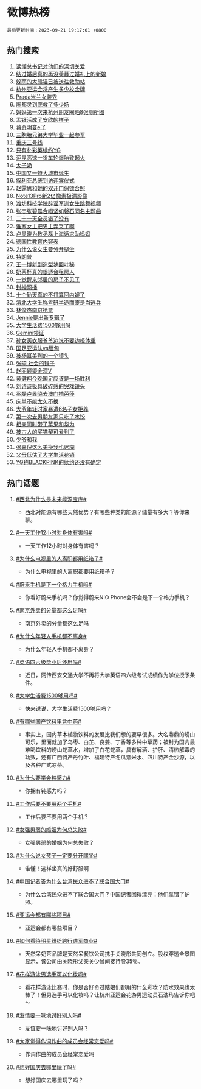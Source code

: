 # 微博热榜

`最后更新时间：2023-09-21 19:17:01 +0800`

## 热门搜索

1. [读懂总书记对他们的深切关爱](https://m.weibo.cn/search?containerid=100103type%3D1%26t%3D10%26q%3D%23%E8%AF%BB%E6%87%82%E6%80%BB%E4%B9%A6%E8%AE%B0%E5%AF%B9%E4%BB%96%E4%BB%AC%E7%9A%84%E6%B7%B1%E5%88%87%E5%85%B3%E7%88%B1%23&stream_entry_id=51&isnewpage=1&extparam=seat%3D1%26c_type%3D51%26filter_type%3Drealtimehot%26pos%3D0%26stream_entry_id%3D51%26q%3D%2523%25E8%25AF%25BB%25E6%2587%2582%25E6%2580%25BB%25E4%25B9%25A6%25E8%25AE%25B0%25E5%25AF%25B9%25E4%25BB%2596%25E4%25BB%25AC%25E7%259A%2584%25E6%25B7%25B1%25E5%2588%2587%25E5%2585%25B3%25E7%2588%25B1%2523%26dgr%3D0%26cate%3D10103%26display_time%3D1695295020%26pre_seqid%3D1695295020731032666109)
1. [结过婚后真的再没羡慕过婚礼上的新娘](https://m.weibo.cn/search?containerid=100103type%3D1%26t%3D10%26q%3D%E7%BB%93%E8%BF%87%E5%A9%9A%E5%90%8E%E7%9C%9F%E7%9A%84%E5%86%8D%E6%B2%A1%E7%BE%A1%E6%85%95%E8%BF%87%E5%A9%9A%E7%A4%BC%E4%B8%8A%E7%9A%84%E6%96%B0%E5%A8%98&stream_entry_id=31&isnewpage=1&extparam=seat%3D1%26c_type%3D31%26flag%3D1%26pos%3D0%26cate%3D5001%26q%3D%25E7%25BB%2593%25E8%25BF%2587%25E5%25A9%259A%25E5%2590%258E%25E7%259C%259F%25E7%259A%2584%25E5%2586%258D%25E6%25B2%25A1%25E7%25BE%25A1%25E6%2585%2595%25E8%25BF%2587%25E5%25A9%259A%25E7%25A4%25BC%25E4%25B8%258A%25E7%259A%2584%25E6%2596%25B0%25E5%25A8%2598%26dgr%3D0%26realpos%3D1%26lcate%3D5001%26stream_entry_id%3D31%26band_rank%3D1%26filter_type%3Drealtimehot%26display_time%3D1695295020%26pre_seqid%3D1695295020731032666109)
1. [躲雨的大熊猫已被送往救助站](https://m.weibo.cn/search?containerid=100103type%3D1%26t%3D10%26q%3D%23%E8%BA%B2%E9%9B%A8%E7%9A%84%E5%A4%A7%E7%86%8A%E7%8C%AB%E5%B7%B2%E8%A2%AB%E9%80%81%E5%BE%80%E6%95%91%E5%8A%A9%E7%AB%99%23&stream_entry_id=31&isnewpage=1&extparam=seat%3D1%26c_type%3D31%26flag%3D32768%26pos%3D1%26cate%3D5001%26q%3D%2523%25E8%25BA%25B2%25E9%259B%25A8%25E7%259A%2584%25E5%25A4%25A7%25E7%2586%258A%25E7%258C%25AB%25E5%25B7%25B2%25E8%25A2%25AB%25E9%2580%2581%25E5%25BE%2580%25E6%2595%2591%25E5%258A%25A9%25E7%25AB%2599%2523%26dgr%3D0%26realpos%3D2%26lcate%3D5001%26stream_entry_id%3D31%26band_rank%3D2%26filter_type%3Drealtimehot%26display_time%3D1695295020%26pre_seqid%3D1695295020731032666109)
1. [杭州亚运会将产生多少枚金牌](https://m.weibo.cn/search?containerid=100103type%3D1%26t%3D10%26q%3D%23%E6%9D%AD%E5%B7%9E%E4%BA%9A%E8%BF%90%E4%BC%9A%E5%B0%86%E4%BA%A7%E7%94%9F%E5%A4%9A%E5%B0%91%E6%9E%9A%E9%87%91%E7%89%8C%23&stream_entry_id=31&isnewpage=1&extparam=seat%3D1%26c_type%3D31%26flag%3D0%26pos%3D2%26cate%3D5001%26q%3D%2523%25E6%259D%25AD%25E5%25B7%259E%25E4%25BA%259A%25E8%25BF%2590%25E4%25BC%259A%25E5%25B0%2586%25E4%25BA%25A7%25E7%2594%259F%25E5%25A4%259A%25E5%25B0%2591%25E6%259E%259A%25E9%2587%2591%25E7%2589%258C%2523%26dgr%3D0%26realpos%3D3%26lcate%3D5001%26stream_entry_id%3D31%26band_rank%3D3%26filter_type%3Drealtimehot%26display_time%3D1695295020%26pre_seqid%3D1695295020731032666109)
1. [Prada米兰女装秀](https://m.weibo.cn/search?containerid=100103type%3D1%26t%3D10%26q%3D%23Prada%E7%B1%B3%E5%85%B0%E5%A5%B3%E8%A3%85%E7%A7%80%23&stream_entry_id=31&isnewpage=1&extparam=seat%3D1%26c_type%3D31%26filter_type%3Drealtimehot%26pos%3D3%26cate%3D5001%26q%3D%2523Prada%25E7%25B1%25B3%25E5%2585%25B0%25E5%25A5%25B3%25E8%25A3%2585%25E7%25A7%2580%2523%26dgr%3D0%26adid%3D204439%26is_ad_pos%3D1%26topic_ad%3D1%26stream_entry_id%3D31%26band_rank%3D4%26lcate%3D5001%26display_time%3D1695295020%26pre_seqid%3D1695295020731032666109)
1. [陈都灵到底救了多少场](https://m.weibo.cn/search?containerid=100103type%3D1%26t%3D10%26q%3D%23%E9%99%88%E9%83%BD%E7%81%B5%E5%88%B0%E5%BA%95%E6%95%91%E4%BA%86%E5%A4%9A%E5%B0%91%E5%9C%BA%23&stream_entry_id=31&isnewpage=1&extparam=seat%3D1%26c_type%3D31%26flag%3D2%26pos%3D4%26cate%3D5001%26q%3D%2523%25E9%2599%2588%25E9%2583%25BD%25E7%2581%25B5%25E5%2588%25B0%25E5%25BA%2595%25E6%2595%2591%25E4%25BA%2586%25E5%25A4%259A%25E5%25B0%2591%25E5%259C%25BA%2523%26dgr%3D0%26realpos%3D4%26lcate%3D5001%26stream_entry_id%3D31%26band_rank%3D4%26filter_type%3Drealtimehot%26display_time%3D1695295020%26pre_seqid%3D1695295020731032666109)
1. [妈妈第一次来杭州朋友圈晒8张厕所图](https://m.weibo.cn/search?containerid=100103type%3D1%26t%3D10%26q%3D%23%E5%A6%88%E5%A6%88%E7%AC%AC%E4%B8%80%E6%AC%A1%E6%9D%A5%E6%9D%AD%E5%B7%9E%E6%9C%8B%E5%8F%8B%E5%9C%88%E6%99%928%E5%BC%A0%E5%8E%95%E6%89%80%E5%9B%BE%23&stream_entry_id=31&isnewpage=1&extparam=seat%3D1%26c_type%3D31%26flag%3D32768%26pos%3D5%26cate%3D5001%26q%3D%2523%25E5%25A6%2588%25E5%25A6%2588%25E7%25AC%25AC%25E4%25B8%2580%25E6%25AC%25A1%25E6%259D%25A5%25E6%259D%25AD%25E5%25B7%259E%25E6%259C%258B%25E5%258F%258B%25E5%259C%2588%25E6%2599%25928%25E5%25BC%25A0%25E5%258E%2595%25E6%2589%2580%25E5%259B%25BE%2523%26dgr%3D0%26realpos%3D5%26lcate%3D5001%26stream_entry_id%3D31%26band_rank%3D5%26filter_type%3Drealtimehot%26display_time%3D1695295020%26pre_seqid%3D1695295020731032666109)
1. [孟钰活成了安欣的样子](https://m.weibo.cn/search?containerid=100103type%3D1%26t%3D10%26q%3D%23%E5%AD%9F%E9%92%B0%E6%B4%BB%E6%88%90%E4%BA%86%E5%AE%89%E6%AC%A3%E7%9A%84%E6%A0%B7%E5%AD%90%23&stream_entry_id=31&isnewpage=1&extparam=seat%3D1%26c_type%3D31%26flag%3D1%26pos%3D6%26cate%3D5001%26q%3D%2523%25E5%25AD%259F%25E9%2592%25B0%25E6%25B4%25BB%25E6%2588%2590%25E4%25BA%2586%25E5%25AE%2589%25E6%25AC%25A3%25E7%259A%2584%25E6%25A0%25B7%25E5%25AD%2590%2523%26dgr%3D0%26realpos%3D6%26lcate%3D5001%26stream_entry_id%3D31%26band_rank%3D6%26filter_type%3Drealtimehot%26display_time%3D1695295020%26pre_seqid%3D1695295020731032666109)
1. [蒋奇明变e了](https://m.weibo.cn/search?containerid=100103type%3D1%26t%3D10%26q%3D%23%E8%92%8B%E5%A5%87%E6%98%8E%E5%8F%98e%E4%BA%86%23&stream_entry_id=31&isnewpage=1&extparam=seat%3D1%26c_type%3D31%26filter_type%3Drealtimehot%26pos%3D7%26cate%3D5001%26q%3D%2523%25E8%2592%258B%25E5%25A5%2587%25E6%2598%258E%25E5%258F%2598e%25E4%25BA%2586%2523%26dgr%3D0%26adid%3D204385%26is_ad_pos%3D1%26topic_ad%3D1%26stream_entry_id%3D31%26band_rank%3D7%26lcate%3D5001%26display_time%3D1695295020%26pre_seqid%3D1695295020731032666109)
1. [三胞胎兄弟大学毕业一起参军](https://m.weibo.cn/search?containerid=100103type%3D1%26t%3D10%26q%3D%23%E4%B8%89%E8%83%9E%E8%83%8E%E5%85%84%E5%BC%9F%E5%A4%A7%E5%AD%A6%E6%AF%95%E4%B8%9A%E4%B8%80%E8%B5%B7%E5%8F%82%E5%86%9B%23&stream_entry_id=31&isnewpage=1&extparam=seat%3D1%26c_type%3D31%26flag%3D32768%26pos%3D8%26cate%3D5001%26q%3D%2523%25E4%25B8%2589%25E8%2583%259E%25E8%2583%258E%25E5%2585%2584%25E5%25BC%259F%25E5%25A4%25A7%25E5%25AD%25A6%25E6%25AF%2595%25E4%25B8%259A%25E4%25B8%2580%25E8%25B5%25B7%25E5%258F%2582%25E5%2586%259B%2523%26dgr%3D0%26realpos%3D7%26lcate%3D5001%26stream_entry_id%3D31%26band_rank%3D7%26filter_type%3Drealtimehot%26display_time%3D1695295020%26pre_seqid%3D1695295020731032666109)
1. [重庆三号线](https://m.weibo.cn/search?containerid=100103type%3D1%26t%3D10%26q%3D%E9%87%8D%E5%BA%86%E4%B8%89%E5%8F%B7%E7%BA%BF&stream_entry_id=31&isnewpage=1&extparam=seat%3D1%26c_type%3D31%26flag%3D1%26pos%3D9%26cate%3D5001%26q%3D%25E9%2587%258D%25E5%25BA%2586%25E4%25B8%2589%25E5%258F%25B7%25E7%25BA%25BF%26dgr%3D0%26realpos%3D8%26lcate%3D5001%26stream_entry_id%3D31%26band_rank%3D8%26filter_type%3Drealtimehot%26display_time%3D1695295020%26pre_seqid%3D1695295020731032666109)
1. [只有朴彩英续约YG](https://m.weibo.cn/search?containerid=100103type%3D1%26t%3D10%26q%3D%23%E5%8F%AA%E6%9C%89%E6%9C%B4%E5%BD%A9%E8%8B%B1%E7%BB%AD%E7%BA%A6YG%23&stream_entry_id=31&isnewpage=1&extparam=seat%3D1%26c_type%3D31%26flag%3D2%26pos%3D10%26cate%3D5001%26q%3D%2523%25E5%258F%25AA%25E6%259C%2589%25E6%259C%25B4%25E5%25BD%25A9%25E8%258B%25B1%25E7%25BB%25AD%25E7%25BA%25A6YG%2523%26dgr%3D0%26realpos%3D9%26lcate%3D5001%26stream_entry_id%3D31%26band_rank%3D9%26filter_type%3Drealtimehot%26display_time%3D1695295020%26pre_seqid%3D1695295020731032666109)
1. [沪昆高速一货车轮爆胎致起火](https://m.weibo.cn/search?containerid=100103type%3D1%26t%3D10%26q%3D%23%E6%B2%AA%E6%98%86%E9%AB%98%E9%80%9F%E4%B8%80%E8%B4%A7%E8%BD%A6%E8%BD%AE%E7%88%86%E8%83%8E%E8%87%B4%E8%B5%B7%E7%81%AB%23&stream_entry_id=31&isnewpage=1&extparam=seat%3D1%26c_type%3D31%26flag%3D1%26pos%3D11%26cate%3D5001%26q%3D%2523%25E6%25B2%25AA%25E6%2598%2586%25E9%25AB%2598%25E9%2580%259F%25E4%25B8%2580%25E8%25B4%25A7%25E8%25BD%25A6%25E8%25BD%25AE%25E7%2588%2586%25E8%2583%258E%25E8%2587%25B4%25E8%25B5%25B7%25E7%2581%25AB%2523%26dgr%3D0%26realpos%3D10%26lcate%3D5001%26stream_entry_id%3D31%26band_rank%3D10%26filter_type%3Drealtimehot%26display_time%3D1695295020%26pre_seqid%3D1695295020731032666109)
1. [太子奶](https://m.weibo.cn/search?containerid=100103type%3D1%26t%3D10%26q%3D%E5%A4%AA%E5%AD%90%E5%A5%B6&stream_entry_id=31&isnewpage=1&extparam=seat%3D1%26c_type%3D31%26flag%3D2%26pos%3D12%26cate%3D5001%26q%3D%25E5%25A4%25AA%25E5%25AD%2590%25E5%25A5%25B6%26dgr%3D0%26realpos%3D11%26lcate%3D5001%26stream_entry_id%3D31%26band_rank%3D11%26filter_type%3Drealtimehot%26display_time%3D1695295020%26pre_seqid%3D1695295020731032666109)
1. [中国又一特大城市诞生](https://m.weibo.cn/search?containerid=100103type%3D1%26t%3D10%26q%3D%23%E4%B8%AD%E5%9B%BD%E5%8F%88%E4%B8%80%E7%89%B9%E5%A4%A7%E5%9F%8E%E5%B8%82%E8%AF%9E%E7%94%9F%23&stream_entry_id=31&isnewpage=1&extparam=seat%3D1%26c_type%3D31%26flag%3D0%26pos%3D13%26cate%3D5001%26q%3D%2523%25E4%25B8%25AD%25E5%259B%25BD%25E5%258F%2588%25E4%25B8%2580%25E7%2589%25B9%25E5%25A4%25A7%25E5%259F%258E%25E5%25B8%2582%25E8%25AF%259E%25E7%2594%259F%2523%26dgr%3D0%26realpos%3D12%26lcate%3D5001%26stream_entry_id%3D31%26band_rank%3D12%26filter_type%3Drealtimehot%26display_time%3D1695295020%26pre_seqid%3D1695295020731032666109)
1. [叙利亚总统到访迎宾仪式](https://m.weibo.cn/search?containerid=100103type%3D1%26t%3D10%26q%3D%23%E5%8F%99%E5%88%A9%E4%BA%9A%E6%80%BB%E7%BB%9F%E5%88%B0%E8%AE%BF%E8%BF%8E%E5%AE%BE%E4%BB%AA%E5%BC%8F%23&stream_entry_id=31&isnewpage=1&extparam=seat%3D1%26c_type%3D31%26flag%3D1%26pos%3D14%26cate%3D5001%26q%3D%2523%25E5%258F%2599%25E5%2588%25A9%25E4%25BA%259A%25E6%2580%25BB%25E7%25BB%259F%25E5%2588%25B0%25E8%25AE%25BF%25E8%25BF%258E%25E5%25AE%25BE%25E4%25BB%25AA%25E5%25BC%258F%2523%26dgr%3D0%26realpos%3D13%26lcate%3D5001%26stream_entry_id%3D31%26band_rank%3D13%26filter_type%3Drealtimehot%26display_time%3D1695295020%26pre_seqid%3D1695295020731032666109)
1. [赵露思和她的双开门保镖合照](https://m.weibo.cn/search?containerid=100103type%3D1%26t%3D10%26q%3D%23%E8%B5%B5%E9%9C%B2%E6%80%9D%E5%92%8C%E5%A5%B9%E7%9A%84%E5%8F%8C%E5%BC%80%E9%97%A8%E4%BF%9D%E9%95%96%E5%90%88%E7%85%A7%23&stream_entry_id=31&isnewpage=1&extparam=seat%3D1%26c_type%3D31%26flag%3D1%26pos%3D15%26cate%3D5001%26q%3D%2523%25E8%25B5%25B5%25E9%259C%25B2%25E6%2580%259D%25E5%2592%258C%25E5%25A5%25B9%25E7%259A%2584%25E5%258F%258C%25E5%25BC%2580%25E9%2597%25A8%25E4%25BF%259D%25E9%2595%2596%25E5%2590%2588%25E7%2585%25A7%2523%26dgr%3D0%26realpos%3D14%26lcate%3D5001%26stream_entry_id%3D31%26band_rank%3D14%26filter_type%3Drealtimehot%26display_time%3D1695295020%26pre_seqid%3D1695295020731032666109)
1. [Note13Pro新2亿像素极清影像](https://m.weibo.cn/search?containerid=100103type%3D1%26t%3D10%26q%3D%23Note13Pro%E6%96%B02%E4%BA%BF%E5%83%8F%E7%B4%A0%E6%9E%81%E6%B8%85%E5%BD%B1%E5%83%8F%23&stream_entry_id=31&isnewpage=1&extparam=seat%3D1%26c_type%3D31%26flag%3D0%26pos%3D16%26cate%3D5001%26q%3D%2523Note13Pro%25E6%2596%25B02%25E4%25BA%25BF%25E5%2583%258F%25E7%25B4%25A0%25E6%259E%2581%25E6%25B8%2585%25E5%25BD%25B1%25E5%2583%258F%2523%26dgr%3D0%26adid%3D204437%26realpos%3D15%26lcate%3D5001%26stream_entry_id%3D31%26band_rank%3D15%26filter_type%3Drealtimehot%26display_time%3D1695295020%26pre_seqid%3D1695295020731032666109)
1. [潍坊科技学院辟谣军训女生跳舞视频](https://m.weibo.cn/search?containerid=100103type%3D1%26t%3D10%26q%3D%23%E6%BD%8D%E5%9D%8A%E7%A7%91%E6%8A%80%E5%AD%A6%E9%99%A2%E8%BE%9F%E8%B0%A3%E5%86%9B%E8%AE%AD%E5%A5%B3%E7%94%9F%E8%B7%B3%E8%88%9E%E8%A7%86%E9%A2%91%23&stream_entry_id=31&isnewpage=1&extparam=seat%3D1%26c_type%3D31%26flag%3D0%26pos%3D17%26cate%3D5001%26q%3D%2523%25E6%25BD%258D%25E5%259D%258A%25E7%25A7%2591%25E6%258A%2580%25E5%25AD%25A6%25E9%2599%25A2%25E8%25BE%259F%25E8%25B0%25A3%25E5%2586%259B%25E8%25AE%25AD%25E5%25A5%25B3%25E7%2594%259F%25E8%25B7%25B3%25E8%2588%259E%25E8%25A7%2586%25E9%25A2%2591%2523%26dgr%3D0%26realpos%3D16%26lcate%3D5001%26stream_entry_id%3D31%26band_rank%3D16%26filter_type%3Drealtimehot%26display_time%3D1695295020%26pre_seqid%3D1695295020731032666109)
1. [张杰张碧晨合唱坚如磐石同名主题曲](https://m.weibo.cn/search?containerid=100103type%3D1%26t%3D10%26q%3D%23%E5%BC%A0%E6%9D%B0%E5%BC%A0%E7%A2%A7%E6%99%A8%E5%90%88%E5%94%B1%E5%9D%9A%E5%A6%82%E7%A3%90%E7%9F%B3%E5%90%8C%E5%90%8D%E4%B8%BB%E9%A2%98%E6%9B%B2%23&stream_entry_id=31&isnewpage=1&extparam=seat%3D1%26c_type%3D31%26flag%3D1%26pos%3D18%26cate%3D5001%26q%3D%2523%25E5%25BC%25A0%25E6%259D%25B0%25E5%25BC%25A0%25E7%25A2%25A7%25E6%2599%25A8%25E5%2590%2588%25E5%2594%25B1%25E5%259D%259A%25E5%25A6%2582%25E7%25A3%2590%25E7%259F%25B3%25E5%2590%258C%25E5%2590%258D%25E4%25B8%25BB%25E9%25A2%2598%25E6%259B%25B2%2523%26dgr%3D0%26realpos%3D17%26lcate%3D5001%26stream_entry_id%3D31%26band_rank%3D17%26filter_type%3Drealtimehot%26display_time%3D1695295020%26pre_seqid%3D1695295020731032666109)
1. [二十一天全员错了没有](https://m.weibo.cn/search?containerid=100103type%3D1%26t%3D10%26q%3D%23%E4%BA%8C%E5%8D%81%E4%B8%80%E5%A4%A9%E5%85%A8%E5%91%98%E9%94%99%E4%BA%86%E6%B2%A1%E6%9C%89%23&stream_entry_id=31&isnewpage=1&extparam=seat%3D1%26c_type%3D31%26flag%3D1%26pos%3D19%26cate%3D5001%26q%3D%2523%25E4%25BA%258C%25E5%258D%2581%25E4%25B8%2580%25E5%25A4%25A9%25E5%2585%25A8%25E5%2591%2598%25E9%2594%2599%25E4%25BA%2586%25E6%25B2%25A1%25E6%259C%2589%2523%26dgr%3D0%26realpos%3D18%26lcate%3D5001%26stream_entry_id%3D31%26band_rank%3D18%26filter_type%3Drealtimehot%26display_time%3D1695295020%26pre_seqid%3D1695295020731032666109)
1. [谁家女主把男主弄哭了啊](https://m.weibo.cn/search?containerid=100103type%3D1%26t%3D10%26q%3D%23%E8%B0%81%E5%AE%B6%E5%A5%B3%E4%B8%BB%E6%8A%8A%E7%94%B7%E4%B8%BB%E5%BC%84%E5%93%AD%E4%BA%86%E5%95%8A%23&stream_entry_id=31&isnewpage=1&extparam=seat%3D1%26c_type%3D31%26flag%3D0%26pos%3D20%26cate%3D5001%26q%3D%2523%25E8%25B0%2581%25E5%25AE%25B6%25E5%25A5%25B3%25E4%25B8%25BB%25E6%258A%258A%25E7%2594%25B7%25E4%25B8%25BB%25E5%25BC%2584%25E5%2593%25AD%25E4%25BA%2586%25E5%2595%258A%2523%26dgr%3D0%26realpos%3D19%26lcate%3D5001%26stream_entry_id%3D31%26band_rank%3D19%26filter_type%3Drealtimehot%26display_time%3D1695295020%26pre_seqid%3D1695295020731032666109)
1. [卢昱晓为教丞磊上海话求助妈妈](https://m.weibo.cn/search?containerid=100103type%3D1%26t%3D10%26q%3D%23%E5%8D%A2%E6%98%B1%E6%99%93%E4%B8%BA%E6%95%99%E4%B8%9E%E7%A3%8A%E4%B8%8A%E6%B5%B7%E8%AF%9D%E6%B1%82%E5%8A%A9%E5%A6%88%E5%A6%88%23&stream_entry_id=31&isnewpage=1&extparam=seat%3D1%26c_type%3D31%26flag%3D1%26pos%3D21%26cate%3D5001%26q%3D%2523%25E5%258D%25A2%25E6%2598%25B1%25E6%2599%2593%25E4%25B8%25BA%25E6%2595%2599%25E4%25B8%259E%25E7%25A3%258A%25E4%25B8%258A%25E6%25B5%25B7%25E8%25AF%259D%25E6%25B1%2582%25E5%258A%25A9%25E5%25A6%2588%25E5%25A6%2588%2523%26dgr%3D0%26realpos%3D20%26lcate%3D5001%26stream_entry_id%3D31%26band_rank%3D20%26filter_type%3Drealtimehot%26display_time%3D1695295020%26pre_seqid%3D1695295020731032666109)
1. [德国性教育内容表](https://m.weibo.cn/search?containerid=100103type%3D1%26t%3D10%26q%3D%E5%BE%B7%E5%9B%BD%E6%80%A7%E6%95%99%E8%82%B2%E5%86%85%E5%AE%B9%E8%A1%A8&stream_entry_id=31&isnewpage=1&extparam=seat%3D1%26c_type%3D31%26flag%3D1%26pos%3D22%26cate%3D5001%26q%3D%25E5%25BE%25B7%25E5%259B%25BD%25E6%2580%25A7%25E6%2595%2599%25E8%2582%25B2%25E5%2586%2585%25E5%25AE%25B9%25E8%25A1%25A8%26dgr%3D0%26realpos%3D21%26lcate%3D5001%26stream_entry_id%3D31%26band_rank%3D21%26filter_type%3Drealtimehot%26display_time%3D1695295020%26pre_seqid%3D1695295020731032666109)
1. [为什么说女生要分开腿坐](https://m.weibo.cn/search?containerid=100103type%3D1%26t%3D10%26q%3D%E4%B8%BA%E4%BB%80%E4%B9%88%E8%AF%B4%E5%A5%B3%E7%94%9F%E8%A6%81%E5%88%86%E5%BC%80%E8%85%BF%E5%9D%90&stream_entry_id=31&isnewpage=1&extparam=seat%3D1%26c_type%3D31%26flag%3D1%26pos%3D23%26cate%3D5001%26q%3D%25E4%25B8%25BA%25E4%25BB%2580%25E4%25B9%2588%25E8%25AF%25B4%25E5%25A5%25B3%25E7%2594%259F%25E8%25A6%2581%25E5%2588%2586%25E5%25BC%2580%25E8%2585%25BF%25E5%259D%2590%26dgr%3D0%26realpos%3D22%26lcate%3D5001%26stream_entry_id%3D31%26band_rank%3D22%26filter_type%3Drealtimehot%26display_time%3D1695295020%26pre_seqid%3D1695295020731032666109)
1. [特朗普](https://m.weibo.cn/search?containerid=100103type%3D1%26t%3D10%26q%3D%23%E7%89%B9%E6%9C%97%E6%99%AE%23&stream_entry_id=31&isnewpage=1&extparam=seat%3D1%26c_type%3D31%26flag%3D1%26pos%3D24%26cate%3D5001%26q%3D%2523%25E7%2589%25B9%25E6%259C%2597%25E6%2599%25AE%2523%26dgr%3D0%26realpos%3D23%26lcate%3D5001%26stream_entry_id%3D31%26band_rank%3D23%26filter_type%3Drealtimehot%26display_time%3D1695295020%26pre_seqid%3D1695295020731032666109)
1. [王一博新剧造型梦回叶秘](https://m.weibo.cn/search?containerid=100103type%3D1%26t%3D10%26q%3D%23%E7%8E%8B%E4%B8%80%E5%8D%9A%E6%96%B0%E5%89%A7%E9%80%A0%E5%9E%8B%E6%A2%A6%E5%9B%9E%E5%8F%B6%E7%A7%98%23&stream_entry_id=31&isnewpage=1&extparam=seat%3D1%26c_type%3D31%26flag%3D1%26pos%3D25%26cate%3D5001%26q%3D%2523%25E7%258E%258B%25E4%25B8%2580%25E5%258D%259A%25E6%2596%25B0%25E5%2589%25A7%25E9%2580%25A0%25E5%259E%258B%25E6%25A2%25A6%25E5%259B%259E%25E5%258F%25B6%25E7%25A7%2598%2523%26dgr%3D0%26realpos%3D24%26lcate%3D5001%26stream_entry_id%3D31%26band_rank%3D24%26filter_type%3Drealtimehot%26display_time%3D1695295020%26pre_seqid%3D1695295020731032666109)
1. [奶茶杯真的很适合租房人](https://m.weibo.cn/search?containerid=100103type%3D1%26t%3D10%26q%3D%23%E5%A5%B6%E8%8C%B6%E6%9D%AF%E7%9C%9F%E7%9A%84%E5%BE%88%E9%80%82%E5%90%88%E7%A7%9F%E6%88%BF%E4%BA%BA%23&stream_entry_id=31&isnewpage=1&extparam=seat%3D1%26c_type%3D31%26flag%3D0%26pos%3D26%26cate%3D5001%26q%3D%2523%25E5%25A5%25B6%25E8%258C%25B6%25E6%259D%25AF%25E7%259C%259F%25E7%259A%2584%25E5%25BE%2588%25E9%2580%2582%25E5%2590%2588%25E7%25A7%259F%25E6%2588%25BF%25E4%25BA%25BA%2523%26dgr%3D0%26realpos%3D25%26lcate%3D5001%26stream_entry_id%3D31%26band_rank%3D25%26filter_type%3Drealtimehot%26display_time%3D1695295020%26pre_seqid%3D1695295020731032666109)
1. [一觉醒来邻居的房子不见了](https://m.weibo.cn/search?containerid=100103type%3D1%26t%3D10%26q%3D%23%E4%B8%80%E8%A7%89%E9%86%92%E6%9D%A5%E9%82%BB%E5%B1%85%E7%9A%84%E6%88%BF%E5%AD%90%E4%B8%8D%E8%A7%81%E4%BA%86%23&stream_entry_id=31&isnewpage=1&extparam=seat%3D1%26c_type%3D31%26flag%3D1%26pos%3D27%26cate%3D5001%26q%3D%2523%25E4%25B8%2580%25E8%25A7%2589%25E9%2586%2592%25E6%259D%25A5%25E9%2582%25BB%25E5%25B1%2585%25E7%259A%2584%25E6%2588%25BF%25E5%25AD%2590%25E4%25B8%258D%25E8%25A7%2581%25E4%25BA%2586%2523%26dgr%3D0%26realpos%3D26%26lcate%3D5001%26stream_entry_id%3D31%26band_rank%3D26%26filter_type%3Drealtimehot%26display_time%3D1695295020%26pre_seqid%3D1695295020731032666109)
1. [封神网播](https://m.weibo.cn/search?containerid=100103type%3D1%26t%3D10%26q%3D%E5%B0%81%E7%A5%9E%E7%BD%91%E6%92%AD&stream_entry_id=31&isnewpage=1&extparam=seat%3D1%26c_type%3D31%26flag%3D0%26pos%3D28%26cate%3D5001%26q%3D%25E5%25B0%2581%25E7%25A5%259E%25E7%25BD%2591%25E6%2592%25AD%26dgr%3D0%26realpos%3D27%26lcate%3D5001%26stream_entry_id%3D31%26band_rank%3D27%26filter_type%3Drealtimehot%26display_time%3D1695295020%26pre_seqid%3D1695295020731032666109)
1. [十个勤天真的不打算回内娱了](https://m.weibo.cn/search?containerid=100103type%3D1%26t%3D10%26q%3D%23%E5%8D%81%E4%B8%AA%E5%8B%A4%E5%A4%A9%E7%9C%9F%E7%9A%84%E4%B8%8D%E6%89%93%E7%AE%97%E5%9B%9E%E5%86%85%E5%A8%B1%E4%BA%86%23&stream_entry_id=31&isnewpage=1&extparam=seat%3D1%26c_type%3D31%26flag%3D1%26pos%3D29%26cate%3D5001%26q%3D%2523%25E5%258D%2581%25E4%25B8%25AA%25E5%258B%25A4%25E5%25A4%25A9%25E7%259C%259F%25E7%259A%2584%25E4%25B8%258D%25E6%2589%2593%25E7%25AE%2597%25E5%259B%259E%25E5%2586%2585%25E5%25A8%25B1%25E4%25BA%2586%2523%26dgr%3D0%26realpos%3D28%26lcate%3D5001%26stream_entry_id%3D31%26band_rank%3D28%26filter_type%3Drealtimehot%26display_time%3D1695295020%26pre_seqid%3D1695295020731032666109)
1. [清北大学生称考研半途而废是当逃兵](https://m.weibo.cn/search?containerid=100103type%3D1%26t%3D10%26q%3D%23%E6%B8%85%E5%8C%97%E5%A4%A7%E5%AD%A6%E7%94%9F%E7%A7%B0%E8%80%83%E7%A0%94%E5%8D%8A%E9%80%94%E8%80%8C%E5%BA%9F%E6%98%AF%E5%BD%93%E9%80%83%E5%85%B5%23&stream_entry_id=31&isnewpage=1&extparam=seat%3D1%26c_type%3D31%26flag%3D1%26pos%3D30%26cate%3D5001%26q%3D%2523%25E6%25B8%2585%25E5%258C%2597%25E5%25A4%25A7%25E5%25AD%25A6%25E7%2594%259F%25E7%25A7%25B0%25E8%2580%2583%25E7%25A0%2594%25E5%258D%258A%25E9%2580%2594%25E8%2580%258C%25E5%25BA%259F%25E6%2598%25AF%25E5%25BD%2593%25E9%2580%2583%25E5%2585%25B5%2523%26dgr%3D0%26realpos%3D29%26lcate%3D5001%26stream_entry_id%3D31%26band_rank%3D29%26filter_type%3Drealtimehot%26display_time%3D1695295020%26pre_seqid%3D1695295020731032666109)
1. [林俊杰南京抢票](https://m.weibo.cn/search?containerid=100103type%3D1%26t%3D10%26q%3D%E6%9E%97%E4%BF%8A%E6%9D%B0%E5%8D%97%E4%BA%AC%E6%8A%A2%E7%A5%A8&stream_entry_id=31&isnewpage=1&extparam=seat%3D1%26c_type%3D31%26flag%3D1%26pos%3D31%26cate%3D5001%26q%3D%25E6%259E%2597%25E4%25BF%258A%25E6%259D%25B0%25E5%258D%2597%25E4%25BA%25AC%25E6%258A%25A2%25E7%25A5%25A8%26dgr%3D0%26realpos%3D30%26lcate%3D5001%26stream_entry_id%3D31%26band_rank%3D30%26filter_type%3Drealtimehot%26display_time%3D1695295020%26pre_seqid%3D1695295020731032666109)
1. [Jennie要出新专辑了](https://m.weibo.cn/search?containerid=100103type%3D1%26t%3D10%26q%3D%23Jennie%E8%A6%81%E5%87%BA%E6%96%B0%E4%B8%93%E8%BE%91%E4%BA%86%23&stream_entry_id=31&isnewpage=1&extparam=seat%3D1%26c_type%3D31%26flag%3D0%26pos%3D32%26cate%3D5001%26q%3D%2523Jennie%25E8%25A6%2581%25E5%2587%25BA%25E6%2596%25B0%25E4%25B8%2593%25E8%25BE%2591%25E4%25BA%2586%2523%26dgr%3D0%26realpos%3D31%26lcate%3D5001%26stream_entry_id%3D31%26band_rank%3D31%26filter_type%3Drealtimehot%26display_time%3D1695295020%26pre_seqid%3D1695295020731032666109)
1. [大学生活费1500够用吗](https://m.weibo.cn/search?containerid=100103type%3D1%26t%3D10%26q%3D%23%E5%A4%A7%E5%AD%A6%E7%94%9F%E6%B4%BB%E8%B4%B91500%E5%A4%9F%E7%94%A8%E5%90%97%23&stream_entry_id=31&isnewpage=1&extparam=seat%3D1%26c_type%3D31%26flag%3D1%26pos%3D33%26cate%3D5001%26q%3D%2523%25E5%25A4%25A7%25E5%25AD%25A6%25E7%2594%259F%25E6%25B4%25BB%25E8%25B4%25B91500%25E5%25A4%259F%25E7%2594%25A8%25E5%2590%2597%2523%26dgr%3D0%26realpos%3D32%26lcate%3D5001%26stream_entry_id%3D31%26band_rank%3D32%26filter_type%3Drealtimehot%26display_time%3D1695295020%26pre_seqid%3D1695295020731032666109)
1. [Gemini领证](https://m.weibo.cn/search?containerid=100103type%3D1%26t%3D10%26q%3D%23Gemini%E9%A2%86%E8%AF%81%23&stream_entry_id=31&isnewpage=1&extparam=seat%3D1%26c_type%3D31%26flag%3D0%26pos%3D34%26cate%3D5001%26q%3D%2523Gemini%25E9%25A2%2586%25E8%25AF%2581%2523%26dgr%3D0%26realpos%3D33%26lcate%3D5001%26stream_entry_id%3D31%26band_rank%3D33%26filter_type%3Drealtimehot%26display_time%3D1695295020%26pre_seqid%3D1695295020731032666109)
1. [孙女买衣服爷爷边说不要边报体重](https://m.weibo.cn/search?containerid=100103type%3D1%26t%3D10%26q%3D%23%E5%AD%99%E5%A5%B3%E4%B9%B0%E8%A1%A3%E6%9C%8D%E7%88%B7%E7%88%B7%E8%BE%B9%E8%AF%B4%E4%B8%8D%E8%A6%81%E8%BE%B9%E6%8A%A5%E4%BD%93%E9%87%8D%23&stream_entry_id=31&isnewpage=1&extparam=seat%3D1%26c_type%3D31%26flag%3D32768%26pos%3D35%26cate%3D5001%26q%3D%2523%25E5%25AD%2599%25E5%25A5%25B3%25E4%25B9%25B0%25E8%25A1%25A3%25E6%259C%258D%25E7%2588%25B7%25E7%2588%25B7%25E8%25BE%25B9%25E8%25AF%25B4%25E4%25B8%258D%25E8%25A6%2581%25E8%25BE%25B9%25E6%258A%25A5%25E4%25BD%2593%25E9%2587%258D%2523%26dgr%3D0%26realpos%3D34%26lcate%3D5001%26stream_entry_id%3D31%26band_rank%3D34%26filter_type%3Drealtimehot%26display_time%3D1695295020%26pre_seqid%3D1695295020731032666109)
1. [国足亚运队vs缅甸](https://m.weibo.cn/search?containerid=100103type%3D1%26t%3D10%26q%3D%23%E5%9B%BD%E8%B6%B3%E4%BA%9A%E8%BF%90%E9%98%9Fvs%E7%BC%85%E7%94%B8%23&stream_entry_id=31&isnewpage=1&extparam=seat%3D1%26c_type%3D31%26flag%3D1%26pos%3D36%26cate%3D5001%26q%3D%2523%25E5%259B%25BD%25E8%25B6%25B3%25E4%25BA%259A%25E8%25BF%2590%25E9%2598%259Fvs%25E7%25BC%2585%25E7%2594%25B8%2523%26dgr%3D0%26realpos%3D35%26lcate%3D5001%26stream_entry_id%3D31%26band_rank%3D35%26filter_type%3Drealtimehot%26display_time%3D1695295020%26pre_seqid%3D1695295020731032666109)
1. [被杨幂美到的一个镜头](https://m.weibo.cn/search?containerid=100103type%3D1%26t%3D10%26q%3D%23%E8%A2%AB%E6%9D%A8%E5%B9%82%E7%BE%8E%E5%88%B0%E7%9A%84%E4%B8%80%E4%B8%AA%E9%95%9C%E5%A4%B4%23&stream_entry_id=31&isnewpage=1&extparam=seat%3D1%26c_type%3D31%26flag%3D0%26pos%3D37%26cate%3D5001%26q%3D%2523%25E8%25A2%25AB%25E6%259D%25A8%25E5%25B9%2582%25E7%25BE%258E%25E5%2588%25B0%25E7%259A%2584%25E4%25B8%2580%25E4%25B8%25AA%25E9%2595%259C%25E5%25A4%25B4%2523%26dgr%3D0%26realpos%3D36%26lcate%3D5001%26stream_entry_id%3D31%26band_rank%3D36%26filter_type%3Drealtimehot%26display_time%3D1695295020%26pre_seqid%3D1695295020731032666109)
1. [张硕 社会的镜子](https://m.weibo.cn/search?containerid=100103type%3D1%26t%3D10%26q%3D%E5%BC%A0%E7%A1%95+%E7%A4%BE%E4%BC%9A%E7%9A%84%E9%95%9C%E5%AD%90&stream_entry_id=31&isnewpage=1&extparam=seat%3D1%26c_type%3D31%26flag%3D1%26pos%3D38%26cate%3D5001%26q%3D%25E5%25BC%25A0%25E7%25A1%2595%2520%25E7%25A4%25BE%25E4%25BC%259A%25E7%259A%2584%25E9%2595%259C%25E5%25AD%2590%26dgr%3D0%26realpos%3D37%26lcate%3D5001%26stream_entry_id%3D31%26band_rank%3D37%26filter_type%3Drealtimehot%26display_time%3D1695295020%26pre_seqid%3D1695295020731032666109)
1. [赵丽颖鎏金深V](https://m.weibo.cn/search?containerid=100103type%3D1%26t%3D10%26q%3D%23%E8%B5%B5%E4%B8%BD%E9%A2%96%E9%8E%8F%E9%87%91%E6%B7%B1V%23&stream_entry_id=31&isnewpage=1&extparam=seat%3D1%26c_type%3D31%26flag%3D0%26pos%3D39%26cate%3D5001%26q%3D%2523%25E8%25B5%25B5%25E4%25B8%25BD%25E9%25A2%2596%25E9%258E%258F%25E9%2587%2591%25E6%25B7%25B1V%2523%26dgr%3D0%26realpos%3D38%26lcate%3D5001%26stream_entry_id%3D31%26band_rank%3D38%26filter_type%3Drealtimehot%26display_time%3D1695295020%26pre_seqid%3D1695295020731032666109)
1. [黄健翔今晚国足应该是一场胜利](https://m.weibo.cn/search?containerid=100103type%3D1%26t%3D10%26q%3D%23%E9%BB%84%E5%81%A5%E7%BF%94%E4%BB%8A%E6%99%9A%E5%9B%BD%E8%B6%B3%E5%BA%94%E8%AF%A5%E6%98%AF%E4%B8%80%E5%9C%BA%E8%83%9C%E5%88%A9%23&stream_entry_id=31&isnewpage=1&extparam=seat%3D1%26c_type%3D31%26flag%3D1%26pos%3D40%26cate%3D5001%26q%3D%2523%25E9%25BB%2584%25E5%2581%25A5%25E7%25BF%2594%25E4%25BB%258A%25E6%2599%259A%25E5%259B%25BD%25E8%25B6%25B3%25E5%25BA%2594%25E8%25AF%25A5%25E6%2598%25AF%25E4%25B8%2580%25E5%259C%25BA%25E8%2583%259C%25E5%2588%25A9%2523%26dgr%3D0%26realpos%3D39%26lcate%3D5001%26stream_entry_id%3D31%26band_rank%3D39%26filter_type%3Drealtimehot%26display_time%3D1695295020%26pre_seqid%3D1695295020731032666109)
1. [刘诗诗极具破碎感的哭戏镜头](https://m.weibo.cn/search?containerid=100103type%3D1%26t%3D10%26q%3D%23%E5%88%98%E8%AF%97%E8%AF%97%E6%9E%81%E5%85%B7%E7%A0%B4%E7%A2%8E%E6%84%9F%E7%9A%84%E5%93%AD%E6%88%8F%E9%95%9C%E5%A4%B4%23&stream_entry_id=31&isnewpage=1&extparam=seat%3D1%26c_type%3D31%26flag%3D1%26pos%3D41%26cate%3D5001%26q%3D%2523%25E5%2588%2598%25E8%25AF%2597%25E8%25AF%2597%25E6%259E%2581%25E5%2585%25B7%25E7%25A0%25B4%25E7%25A2%258E%25E6%2584%259F%25E7%259A%2584%25E5%2593%25AD%25E6%2588%258F%25E9%2595%259C%25E5%25A4%25B4%2523%26dgr%3D0%26realpos%3D40%26lcate%3D5001%26stream_entry_id%3D31%26band_rank%3D40%26filter_type%3Drealtimehot%26display_time%3D1695295020%26pre_seqid%3D1695295020731032666109)
1. [丞磊卢昱晓去澳门拍芭莎](https://m.weibo.cn/search?containerid=100103type%3D1%26t%3D10%26q%3D%23%E4%B8%9E%E7%A3%8A%E5%8D%A2%E6%98%B1%E6%99%93%E5%8E%BB%E6%BE%B3%E9%97%A8%E6%8B%8D%E8%8A%AD%E8%8E%8E%23&stream_entry_id=31&isnewpage=1&extparam=seat%3D1%26c_type%3D31%26flag%3D0%26pos%3D42%26cate%3D5001%26q%3D%2523%25E4%25B8%259E%25E7%25A3%258A%25E5%258D%25A2%25E6%2598%25B1%25E6%2599%2593%25E5%258E%25BB%25E6%25BE%25B3%25E9%2597%25A8%25E6%258B%258D%25E8%258A%25AD%25E8%258E%258E%2523%26dgr%3D0%26realpos%3D41%26lcate%3D5001%26stream_entry_id%3D31%26band_rank%3D41%26filter_type%3Drealtimehot%26display_time%3D1695295020%26pre_seqid%3D1695295020731032666109)
1. [床单不能太久不换](https://m.weibo.cn/search?containerid=100103type%3D1%26t%3D10%26q%3D%23%E5%BA%8A%E5%8D%95%E4%B8%8D%E8%83%BD%E5%A4%AA%E4%B9%85%E4%B8%8D%E6%8D%A2%23&stream_entry_id=31&isnewpage=1&extparam=seat%3D1%26c_type%3D31%26flag%3D0%26pos%3D43%26cate%3D5001%26q%3D%2523%25E5%25BA%258A%25E5%258D%2595%25E4%25B8%258D%25E8%2583%25BD%25E5%25A4%25AA%25E4%25B9%2585%25E4%25B8%258D%25E6%258D%25A2%2523%26dgr%3D0%26realpos%3D42%26lcate%3D5001%26stream_entry_id%3D31%26band_rank%3D42%26filter_type%3Drealtimehot%26display_time%3D1695295020%26pre_seqid%3D1695295020731032666109)
1. [大爷年轻时家暴遭6名子女拒养](https://m.weibo.cn/search?containerid=100103type%3D1%26t%3D10%26q%3D%23%E5%A4%A7%E7%88%B7%E5%B9%B4%E8%BD%BB%E6%97%B6%E5%AE%B6%E6%9A%B4%E9%81%AD6%E5%90%8D%E5%AD%90%E5%A5%B3%E6%8B%92%E5%85%BB%23&stream_entry_id=31&isnewpage=1&extparam=seat%3D1%26c_type%3D31%26flag%3D0%26pos%3D44%26cate%3D5001%26q%3D%2523%25E5%25A4%25A7%25E7%2588%25B7%25E5%25B9%25B4%25E8%25BD%25BB%25E6%2597%25B6%25E5%25AE%25B6%25E6%259A%25B4%25E9%2581%25AD6%25E5%2590%258D%25E5%25AD%2590%25E5%25A5%25B3%25E6%258B%2592%25E5%2585%25BB%2523%26dgr%3D0%26realpos%3D43%26lcate%3D5001%26stream_entry_id%3D31%26band_rank%3D43%26filter_type%3Drealtimehot%26display_time%3D1695295020%26pre_seqid%3D1695295020731032666109)
1. [第一次去男朋友家只吃了水饺](https://m.weibo.cn/search?containerid=100103type%3D1%26t%3D10%26q%3D%23%E7%AC%AC%E4%B8%80%E6%AC%A1%E5%8E%BB%E7%94%B7%E6%9C%8B%E5%8F%8B%E5%AE%B6%E5%8F%AA%E5%90%83%E4%BA%86%E6%B0%B4%E9%A5%BA%23&stream_entry_id=31&isnewpage=1&extparam=seat%3D1%26c_type%3D31%26flag%3D0%26pos%3D45%26cate%3D5001%26q%3D%2523%25E7%25AC%25AC%25E4%25B8%2580%25E6%25AC%25A1%25E5%258E%25BB%25E7%2594%25B7%25E6%259C%258B%25E5%258F%258B%25E5%25AE%25B6%25E5%258F%25AA%25E5%2590%2583%25E4%25BA%2586%25E6%25B0%25B4%25E9%25A5%25BA%2523%26dgr%3D0%26realpos%3D44%26lcate%3D5001%26stream_entry_id%3D31%26band_rank%3D44%26filter_type%3Drealtimehot%26display_time%3D1695295020%26pre_seqid%3D1695295020731032666109)
1. [相亲同时带了苹果和华为](https://m.weibo.cn/search?containerid=100103type%3D1%26t%3D10%26q%3D%E7%9B%B8%E4%BA%B2%E5%90%8C%E6%97%B6%E5%B8%A6%E4%BA%86%E8%8B%B9%E6%9E%9C%E5%92%8C%E5%8D%8E%E4%B8%BA&stream_entry_id=31&isnewpage=1&extparam=seat%3D1%26c_type%3D31%26flag%3D0%26pos%3D46%26cate%3D5001%26q%3D%25E7%259B%25B8%25E4%25BA%25B2%25E5%2590%258C%25E6%2597%25B6%25E5%25B8%25A6%25E4%25BA%2586%25E8%258B%25B9%25E6%259E%259C%25E5%2592%258C%25E5%258D%258E%25E4%25B8%25BA%26dgr%3D0%26realpos%3D45%26lcate%3D5001%26stream_entry_id%3D31%26band_rank%3D45%26filter_type%3Drealtimehot%26display_time%3D1695295020%26pre_seqid%3D1695295020731032666109)
1. [被古人的买猫契可爱到了](https://m.weibo.cn/search?containerid=100103type%3D1%26t%3D10%26q%3D%23%E8%A2%AB%E5%8F%A4%E4%BA%BA%E7%9A%84%E4%B9%B0%E7%8C%AB%E5%A5%91%E5%8F%AF%E7%88%B1%E5%88%B0%E4%BA%86%23&stream_entry_id=31&isnewpage=1&extparam=seat%3D1%26c_type%3D31%26flag%3D0%26pos%3D47%26cate%3D5001%26q%3D%2523%25E8%25A2%25AB%25E5%258F%25A4%25E4%25BA%25BA%25E7%259A%2584%25E4%25B9%25B0%25E7%258C%25AB%25E5%25A5%2591%25E5%258F%25AF%25E7%2588%25B1%25E5%2588%25B0%25E4%25BA%2586%2523%26dgr%3D0%26realpos%3D46%26lcate%3D5001%26stream_entry_id%3D31%26band_rank%3D46%26filter_type%3Drealtimehot%26display_time%3D1695295020%26pre_seqid%3D1695295020731032666109)
1. [少爷和我](https://m.weibo.cn/search?containerid=100103type%3D1%26t%3D10%26q%3D%E5%B0%91%E7%88%B7%E5%92%8C%E6%88%91&stream_entry_id=31&isnewpage=1&extparam=seat%3D1%26c_type%3D31%26flag%3D0%26pos%3D48%26cate%3D5001%26q%3D%25E5%25B0%2591%25E7%2588%25B7%25E5%2592%258C%25E6%2588%2591%26dgr%3D0%26realpos%3D47%26lcate%3D5001%26stream_entry_id%3D31%26band_rank%3D47%26filter_type%3Drealtimehot%26display_time%3D1695295020%26pre_seqid%3D1695295020731032666109)
1. [张嘉倪这么美换我也迷糊](https://m.weibo.cn/search?containerid=100103type%3D1%26t%3D10%26q%3D%23%E5%BC%A0%E5%98%89%E5%80%AA%E8%BF%99%E4%B9%88%E7%BE%8E%E6%8D%A2%E6%88%91%E4%B9%9F%E8%BF%B7%E7%B3%8A%23&stream_entry_id=31&isnewpage=1&extparam=seat%3D1%26c_type%3D31%26flag%3D1%26pos%3D49%26cate%3D5001%26q%3D%2523%25E5%25BC%25A0%25E5%2598%2589%25E5%2580%25AA%25E8%25BF%2599%25E4%25B9%2588%25E7%25BE%258E%25E6%258D%25A2%25E6%2588%2591%25E4%25B9%259F%25E8%25BF%25B7%25E7%25B3%258A%2523%26dgr%3D0%26realpos%3D48%26lcate%3D5001%26stream_entry_id%3D31%26band_rank%3D48%26filter_type%3Drealtimehot%26display_time%3D1695295020%26pre_seqid%3D1695295020731032666109)
1. [父母低估了大学生活花销](https://m.weibo.cn/search?containerid=100103type%3D1%26t%3D10%26q%3D%23%E7%88%B6%E6%AF%8D%E4%BD%8E%E4%BC%B0%E4%BA%86%E5%A4%A7%E5%AD%A6%E7%94%9F%E6%B4%BB%E8%8A%B1%E9%94%80%23&stream_entry_id=31&isnewpage=1&extparam=seat%3D1%26c_type%3D31%26flag%3D0%26pos%3D50%26cate%3D5001%26q%3D%2523%25E7%2588%25B6%25E6%25AF%258D%25E4%25BD%258E%25E4%25BC%25B0%25E4%25BA%2586%25E5%25A4%25A7%25E5%25AD%25A6%25E7%2594%259F%25E6%25B4%25BB%25E8%258A%25B1%25E9%2594%2580%2523%26dgr%3D0%26realpos%3D49%26lcate%3D5001%26stream_entry_id%3D31%26band_rank%3D49%26filter_type%3Drealtimehot%26display_time%3D1695295020%26pre_seqid%3D1695295020731032666109)
1. [YG称BLACKPINK的续约还没有确定](https://m.weibo.cn/search?containerid=100103type%3D1%26t%3D10%26q%3D%23YG%E7%A7%B0BLACKPINK%E7%9A%84%E7%BB%AD%E7%BA%A6%E8%BF%98%E6%B2%A1%E6%9C%89%E7%A1%AE%E5%AE%9A%23&stream_entry_id=31&isnewpage=1&extparam=seat%3D1%26c_type%3D31%26flag%3D0%26pos%3D51%26cate%3D5001%26q%3D%2523YG%25E7%25A7%25B0BLACKPINK%25E7%259A%2584%25E7%25BB%25AD%25E7%25BA%25A6%25E8%25BF%2598%25E6%25B2%25A1%25E6%259C%2589%25E7%25A1%25AE%25E5%25AE%259A%2523%26dgr%3D0%26realpos%3D50%26lcate%3D5001%26stream_entry_id%3D31%26band_rank%3D50%26filter_type%3Drealtimehot%26display_time%3D1695295020%26pre_seqid%3D1695295020731032666109)

## 热门话题

1. [#西北为什么是未来能源宝库#](https://m.weibo.cn/search?containerid=231522type%3D1%26t%3D10%26q%3D%23%E8%A5%BF%E5%8C%97%E4%B8%BA%E4%BB%80%E4%B9%88%E6%98%AF%E6%9C%AA%E6%9D%A5%E8%83%BD%E6%BA%90%E5%AE%9D%E5%BA%93%23&stream_entry_id=128&isnewpage=1&extparam=seat%3D1%26cate%3D5004%26pos%3D1-0-0%26dgr%3D0%26c_type%3D128%26unitid%3D1695263306043%26lcate%3D5004%26display_time%3D1695295021%26pre_seqid%3D169529502165003265936)
    - 西北对能源有哪些天然优势？有哪些种类的能源？储量有多大？等你来聊。

1. [#一天工作12小时对身体有害吗#](https://m.weibo.cn/search?containerid=231522type%3D1%26t%3D10%26q%3D%23%E4%B8%80%E5%A4%A9%E5%B7%A5%E4%BD%9C12%E5%B0%8F%E6%97%B6%E5%AF%B9%E8%BA%AB%E4%BD%93%E6%9C%89%E5%AE%B3%E5%90%97%23&stream_entry_id=128&isnewpage=1&extparam=seat%3D1%26cate%3D5004%26pos%3D1-0-1%26dgr%3D0%26c_type%3D128%26unitid%3D1695284308274%26lcate%3D5004%26display_time%3D1695295021%26pre_seqid%3D169529502165003265936)
    - 一天工作12小时对身体有害吗？

1. [#为什么电视里的人离职都用纸箱子#](https://m.weibo.cn/search?containerid=231522type%3D1%26t%3D10%26q%3D%23%E4%B8%BA%E4%BB%80%E4%B9%88%E7%94%B5%E8%A7%86%E9%87%8C%E7%9A%84%E4%BA%BA%E7%A6%BB%E8%81%8C%E9%83%BD%E7%94%A8%E7%BA%B8%E7%AE%B1%E5%AD%90%23&stream_entry_id=128&isnewpage=1&extparam=seat%3D1%26cate%3D5004%26pos%3D1-0-2%26dgr%3D0%26c_type%3D128%26unitid%3D1695283011872%26lcate%3D5004%26display_time%3D1695295021%26pre_seqid%3D169529502165003265936)
    - 为什么电视里的人离职都要用纸箱子？

1. [#蔚来手机是下一个格力手机吗#](https://m.weibo.cn/search?containerid=231522type%3D1%26t%3D10%26q%3D%23%E8%94%9A%E6%9D%A5%E6%89%8B%E6%9C%BA%E6%98%AF%E4%B8%8B%E4%B8%80%E4%B8%AA%E6%A0%BC%E5%8A%9B%E6%89%8B%E6%9C%BA%E5%90%97%23&stream_entry_id=128&isnewpage=1&extparam=seat%3D1%26cate%3D5004%26pos%3D1-0-3%26dgr%3D0%26c_type%3D128%26unitid%3D1695278584446%26lcate%3D5004%26display_time%3D1695295021%26pre_seqid%3D169529502165003265936)
    - 你看好蔚来手机吗？你觉得蔚来NIO Phone会不会是下一个格力手机？

1. [#南京外卖的分量都这么足吗#](https://m.weibo.cn/search?containerid=231522type%3D1%26t%3D10%26q%3D%23%E5%8D%97%E4%BA%AC%E5%A4%96%E5%8D%96%E7%9A%84%E5%88%86%E9%87%8F%E9%83%BD%E8%BF%99%E4%B9%88%E8%B6%B3%E5%90%97%23&stream_entry_id=128&isnewpage=1&extparam=seat%3D1%26cate%3D5004%26pos%3D1-0-4%26dgr%3D0%26c_type%3D128%26unitid%3D1695289045667%26lcate%3D5004%26display_time%3D1695295021%26pre_seqid%3D169529502165003265936)
    - 南京外卖的分量都这么足吗

1. [#为什么年轻人手机都不离身#](https://m.weibo.cn/search?containerid=231522type%3D1%26t%3D10%26q%3D%23%E4%B8%BA%E4%BB%80%E4%B9%88%E5%B9%B4%E8%BD%BB%E4%BA%BA%E6%89%8B%E6%9C%BA%E9%83%BD%E4%B8%8D%E7%A6%BB%E8%BA%AB%23&stream_entry_id=128&isnewpage=1&extparam=seat%3D1%26cate%3D5004%26pos%3D1-0-5%26dgr%3D0%26c_type%3D128%26unitid%3D1695211078250%26lcate%3D5004%26display_time%3D1695295021%26pre_seqid%3D169529502165003265936)
    - 为什么年轻人手机都不离身？

1. [#英语四六级毕业后还用吗#](https://m.weibo.cn/search?containerid=231522type%3D1%26t%3D10%26q%3D%23%E8%8B%B1%E8%AF%AD%E5%9B%9B%E5%85%AD%E7%BA%A7%E6%AF%95%E4%B8%9A%E5%90%8E%E8%BF%98%E7%94%A8%E5%90%97%23&stream_entry_id=128&isnewpage=1&extparam=seat%3D1%26cate%3D5004%26pos%3D1-0-6%26dgr%3D0%26c_type%3D128%26unitid%3D1695270204852%26lcate%3D5004%26display_time%3D1695295021%26pre_seqid%3D169529502165003265936)
    - 近日，网传西安交通大学不再将大学英语四六级考试成绩作为学位授予条件。

1. [#大学生活费1500够用吗#](https://m.weibo.cn/search?containerid=231522type%3D1%26t%3D10%26q%3D%23%E5%A4%A7%E5%AD%A6%E7%94%9F%E6%B4%BB%E8%B4%B91500%E5%A4%9F%E7%94%A8%E5%90%97%23&stream_entry_id=128&isnewpage=1&extparam=seat%3D1%26cate%3D5004%26pos%3D1-0-7%26dgr%3D0%26c_type%3D128%26unitid%3D1695293284333%26lcate%3D5004%26display_time%3D1695295021%26pre_seqid%3D169529502165003265936)
    - 快来说说，大学生活费1500够用吗？

1. [#有哪些国产饮料里含中药#](https://m.weibo.cn/search?containerid=231522type%3D1%26t%3D10%26q%3D%23%E6%9C%89%E5%93%AA%E4%BA%9B%E5%9B%BD%E4%BA%A7%E9%A5%AE%E6%96%99%E9%87%8C%E5%90%AB%E4%B8%AD%E8%8D%AF%23&stream_entry_id=128&isnewpage=1&extparam=seat%3D1%26cate%3D5004%26pos%3D1-0-8%26dgr%3D0%26c_type%3D128%26unitid%3D1695283007584%26lcate%3D5004%26display_time%3D1695295021%26pre_seqid%3D169529502165003265936)
    - 事实上，国内草本植物饮料的发展比我们想的要早很多。大名鼎鼎的崂山可乐，里面就加了乌枣、白芷、良姜、丁香等多种中草药；被封为国内最难喝饮料的崂山蛇草水，增加了白花蛇草，具有解酒、护肝、清热解毒的功效，还有广西特产丹竹叶、福建特产冬瓜薏米水、四川特产金沙源，以及各种广式凉茶。

1. [#为什么要学会钝感力#](https://m.weibo.cn/search?containerid=231522type%3D1%26t%3D10%26q%3D%23%E4%B8%BA%E4%BB%80%E4%B9%88%E8%A6%81%E5%AD%A6%E4%BC%9A%E9%92%9D%E6%84%9F%E5%8A%9B%23&stream_entry_id=128&isnewpage=1&extparam=seat%3D1%26cate%3D5004%26pos%3D1-0-9%26dgr%3D0%26c_type%3D128%26unitid%3D1695252275741%26lcate%3D5004%26display_time%3D1695295021%26pre_seqid%3D169529502165003265936)
    - 你拥有钝感力吗？

1. [#工作后要不要用两个手机#](https://m.weibo.cn/search?containerid=231522type%3D1%26t%3D10%26q%3D%23%E5%B7%A5%E4%BD%9C%E5%90%8E%E8%A6%81%E4%B8%8D%E8%A6%81%E7%94%A8%E4%B8%A4%E4%B8%AA%E6%89%8B%E6%9C%BA%23&stream_entry_id=128&isnewpage=1&extparam=seat%3D1%26cate%3D5004%26pos%3D1-0-10%26dgr%3D0%26c_type%3D128%26unitid%3D1695199088900%26lcate%3D5004%26display_time%3D1695295021%26pre_seqid%3D169529502165003265936)
    - 工作后要不要用两个手机？

1. [#女强男弱的婚姻为何总失败#](https://m.weibo.cn/search?containerid=231522type%3D1%26t%3D10%26q%3D%23%E5%A5%B3%E5%BC%BA%E7%94%B7%E5%BC%B1%E7%9A%84%E5%A9%9A%E5%A7%BB%E4%B8%BA%E4%BD%95%E6%80%BB%E5%A4%B1%E8%B4%A5%23&stream_entry_id=128&isnewpage=1&extparam=seat%3D1%26cate%3D5004%26pos%3D1-0-11%26dgr%3D0%26c_type%3D128%26unitid%3D1695252283879%26lcate%3D5004%26display_time%3D1695295021%26pre_seqid%3D169529502165003265936)
    - 女强男弱的婚姻为何总失败？

1. [#为什么说女孩子一定要分开腿坐#](https://m.weibo.cn/search?containerid=231522type%3D1%26t%3D10%26q%3D%23%E4%B8%BA%E4%BB%80%E4%B9%88%E8%AF%B4%E5%A5%B3%E5%AD%A9%E5%AD%90%E4%B8%80%E5%AE%9A%E8%A6%81%E5%88%86%E5%BC%80%E8%85%BF%E5%9D%90%23&stream_entry_id=128&isnewpage=1&extparam=seat%3D1%26cate%3D5004%26pos%3D1-0-12%26dgr%3D0%26c_type%3D128%26unitid%3D1695291467901%26lcate%3D5004%26display_time%3D1695295021%26pre_seqid%3D169529502165003265936)
    - 谁懂！这样坐真的好舒服啊

1. [#中国记者答为什么台湾民众进不了联合国大门#](https://m.weibo.cn/search?containerid=231522type%3D1%26t%3D10%26q%3D%23%E4%B8%AD%E5%9B%BD%E8%AE%B0%E8%80%85%E7%AD%94%E4%B8%BA%E4%BB%80%E4%B9%88%E5%8F%B0%E6%B9%BE%E6%B0%91%E4%BC%97%E8%BF%9B%E4%B8%8D%E4%BA%86%E8%81%94%E5%90%88%E5%9B%BD%E5%A4%A7%E9%97%A8%23&stream_entry_id=128&isnewpage=1&extparam=seat%3D1%26cate%3D5004%26pos%3D1-0-13%26dgr%3D0%26c_type%3D128%26unitid%3D1695252838992%26lcate%3D5004%26display_time%3D1695295021%26pre_seqid%3D169529502165003265936)
    - 为什么台湾民众进不了联合国大门？中国记者回得漂亮：他们拿错了护照。

1. [#亚运会都有哪些项目#](https://m.weibo.cn/search?containerid=231522type%3D1%26t%3D10%26q%3D%23%E4%BA%9A%E8%BF%90%E4%BC%9A%E9%83%BD%E6%9C%89%E5%93%AA%E4%BA%9B%E9%A1%B9%E7%9B%AE%23&stream_entry_id=128&isnewpage=1&extparam=seat%3D1%26cate%3D5004%26pos%3D1-0-14%26dgr%3D0%26c_type%3D128%26unitid%3D1695215173851%26lcate%3D5004%26display_time%3D1695295021%26pre_seqid%3D169529502165003265936)
    - 亚运会都有哪些项目？

1. [#如何看待明星纷纷跨行进军商业#](https://m.weibo.cn/search?containerid=231522type%3D1%26t%3D10%26q%3D%23%E5%A6%82%E4%BD%95%E7%9C%8B%E5%BE%85%E6%98%8E%E6%98%9F%E7%BA%B7%E7%BA%B7%E8%B7%A8%E8%A1%8C%E8%BF%9B%E5%86%9B%E5%95%86%E4%B8%9A%23&stream_entry_id=128&isnewpage=1&extparam=seat%3D1%26cate%3D5004%26pos%3D1-0-15%26dgr%3D0%26c_type%3D128%26unitid%3D1695140299883%26lcate%3D5004%26display_time%3D1695295021%26pre_seqid%3D169529502165003265936)
    - 天然呆奶茶品牌是天然呆餐饮公司携手关晓彤共同创立。股权穿透全景图显示，该公司由关晓彤父亲关少曾间接持股35％。

1. [#花样游泳男选手可以化妆吗#](https://m.weibo.cn/search?containerid=231522type%3D1%26t%3D10%26q%3D%23%E8%8A%B1%E6%A0%B7%E6%B8%B8%E6%B3%B3%E7%94%B7%E9%80%89%E6%89%8B%E5%8F%AF%E4%BB%A5%E5%8C%96%E5%A6%86%E5%90%97%23&stream_entry_id=128&isnewpage=1&extparam=seat%3D1%26cate%3D5004%26pos%3D1-0-16%26dgr%3D0%26c_type%3D128%26unitid%3D1695290574167%26lcate%3D5004%26display_time%3D1695295021%26pre_seqid%3D169529502165003265936)
    - 看花样游泳比赛时，你是否好奇过姑娘们都用的什么彩妆？防水效果也太棒了！但男选手可以化妆吗？让杭州亚运会花游男运动员石浩玙告诉你吧～

1. [#友情要一味地讨好别人吗#](https://m.weibo.cn/search?containerid=231522type%3D1%26t%3D10%26q%3D%23%E5%8F%8B%E6%83%85%E8%A6%81%E4%B8%80%E5%91%B3%E5%9C%B0%E8%AE%A8%E5%A5%BD%E5%88%AB%E4%BA%BA%E5%90%97%23&stream_entry_id=128&isnewpage=1&extparam=seat%3D1%26cate%3D5004%26pos%3D1-0-17%26dgr%3D0%26c_type%3D128%26unitid%3D1695289043209%26lcate%3D5004%26display_time%3D1695295021%26pre_seqid%3D169529502165003265936)
    - 友谊要一味地讨好别人吗？

1. [#大家觉得作词作曲的成员会经常恋爱吗#](https://m.weibo.cn/search?containerid=231522type%3D1%26t%3D10%26q%3D%23%E5%A4%A7%E5%AE%B6%E8%A7%89%E5%BE%97%E4%BD%9C%E8%AF%8D%E4%BD%9C%E6%9B%B2%E7%9A%84%E6%88%90%E5%91%98%E4%BC%9A%E7%BB%8F%E5%B8%B8%E6%81%8B%E7%88%B1%E5%90%97%23&stream_entry_id=128&isnewpage=1&extparam=seat%3D1%26cate%3D5004%26pos%3D1-0-18%26dgr%3D0%26c_type%3D128%26unitid%3D1695286681870%26lcate%3D5004%26display_time%3D1695295021%26pre_seqid%3D169529502165003265936)
    - 作词作曲的成员会经常恋爱吗

1. [#想好国庆去哪里玩了吗#](https://m.weibo.cn/search?containerid=231522type%3D1%26t%3D10%26q%3D%23%E6%83%B3%E5%A5%BD%E5%9B%BD%E5%BA%86%E5%8E%BB%E5%93%AA%E9%87%8C%E7%8E%A9%E4%BA%86%E5%90%97%23&stream_entry_id=128&isnewpage=1&extparam=seat%3D1%26cate%3D5004%26pos%3D1-0-19%26dgr%3D0%26c_type%3D128%26unitid%3D1695271122626%26lcate%3D5004%26display_time%3D1695295021%26pre_seqid%3D169529502165003265936)
    - 想好国庆去哪里玩了吗？


